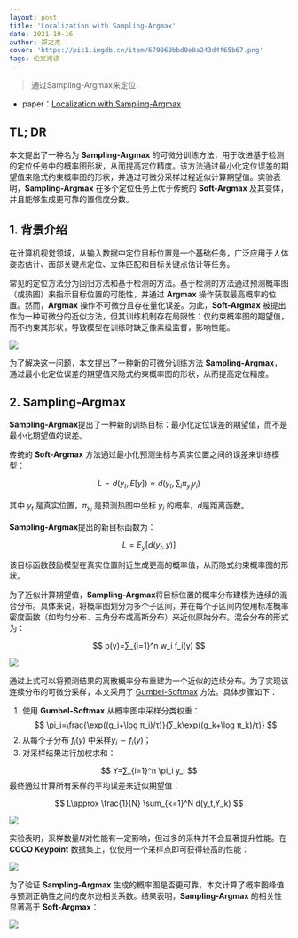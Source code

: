 ```yaml
---
layout: post
title: 'Localization with Sampling-Argmax'
date: 2021-10-16
author: 郑之杰
cover: 'https://pic1.imgdb.cn/item/679060bbd0e0a243d4f65b67.png'
tags: 论文阅读
---
```


> 通过Sampling-Argmax来定位.

- paper：[Localization with Sampling-Argmax](https://arxiv.org/abs/2110.08825)

## TL; DR

本文提出了一种名为 **Sampling-Argmax** 的可微分训练方法，用于改进基于检测的定位任务中的概率图形状，从而提高定位精度。该方法通过最小化定位误差的期望值来隐式约束概率图的形状，并通过可微分采样过程近似计算期望值。实验表明，**Sampling-Argmax** 在多个定位任务上优于传统的 **Soft-Argmax** 及其变体，并且能够生成更可靠的置信度分数。

## 1. 背景介绍

在计算机视觉领域，从输入数据中定位目标位置是一个基础任务，广泛应用于人体姿态估计、面部关键点定位、立体匹配和目标关键点估计等任务。

常见的定位方法分为回归方法和基于检测的方法。基于检测的方法通过预测概率图（或热图）来指示目标位置的可能性，并通过 **Argmax** 操作获取最高概率的位置。然而，**Argmax** 操作不可微分且存在量化误差。为此，**Soft-Argmax** 被提出作为一种可微分的近似方法，但其训练机制存在局限性：仅约束概率图的期望值，而不约束其形状，导致模型在训练时缺乏像素级监督，影响性能。

![](https://pic1.imgdb.cn/item/6790955fd0e0a243d4f67c79.png)

为了解决这一问题，本文提出了一种新的可微分训练方法 **Sampling-Argmax**，通过最小化定位误差的期望值来隐式约束概率图的形状，从而提高定位精度。

## 2. Sampling-Argmax

**Sampling-Argmax**提出了一种新的训练目标：最小化定位误差的期望值，而不是最小化期望值的误差。

传统的 **Soft-Argmax** 方法通过最小化预测坐标与真实位置之间的误差来训练模型：

$$ L=d(y_t,E[y])≈d(y_t,∑_iπ_{y_i}y_i) $$

其中 $y_t$ 是真实位置，$π_{y_i}$ 是预测热图中坐标 $y_i$ 的概率，$d$是距离函数。

**Sampling-Argmax**提出的新目标函数为：

$$ L=E_y[d(y_t,y)] $$

该目标函数鼓励模型在真实位置附近生成更高的概率值，从而隐式约束概率图的形状。

为了近似计算期望值，**Sampling-Argmax**将目标位置的概率分布建模为连续的混合分布。具体来说，将概率图划分为多个子区间，并在每个子区间内使用标准概率密度函数（如均匀分布、三角分布或高斯分布）来近似原始分布。混合分布的形式为：

$$ p(y)=∑_{i=1}^n w_i f_i(y) $$

![](https://pic1.imgdb.cn/item/67909d51d0e0a243d4f68162.png)

通过上式可以将预测结果的离散概率分布重建为一个近似的连续分布。为了实现该连续分布的可微分采样，本文采用了 [Gumbel-Softmax](https://0809zheng.github.io/2022/04/24/repere.html#-gumbel-max%E6%96%B9%E6%B3%95) 方法。具体步骤如下：
1. 使用 **Gumbel-Softmax** 从概率图中采样分类权重：
$$ \pi_i=\frac{\exp((g_i+\log π_i)/τ)}{∑_k\exp((g_k+\log π_k)/τ)} $$
2. 从每个子分布 $f_i(y)$ 中采样$y_i\sim f_i(y)$；
3. 对采样结果进行加权求和：

$$ Y=∑_{i=1}^n \pi_i y_i $$
​
最终通过计算所有采样的平均误差来近似期望值：

$$ L\approx \frac{1}{N} \sum_{k=1}^N d(y_t,Y_k) $$

![](https://pic1.imgdb.cn/item/67909f09d0e0a243d4f68222.png)

实验表明，采样数量$N$对性能有一定影响，但过多的采样并不会显著提升性能。在 **COCO Keypoint** 数据集上，仅使用一个采样点即可获得较高的性能：

![](https://pic1.imgdb.cn/item/67909f82d0e0a243d4f68277.png)

为了验证 **Sampling-Argmax** 生成的概率图是否更可靠，本文计算了概率图峰值与预测正确性之间的皮尔逊相关系数。结果表明，**Sampling-Argmax** 的相关性显著高于 **Soft-Argmax**：

![](https://pic1.imgdb.cn/item/67909fc0d0e0a243d4f6829a.png)